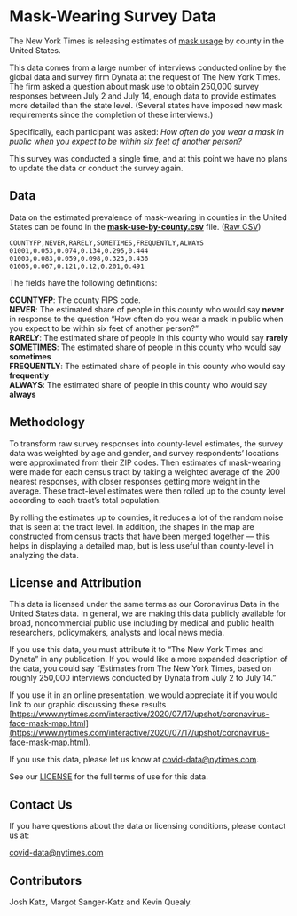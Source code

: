 # Mask-Wearing Survey Data

The New York Times is releasing estimates of [mask usage](https://www.nytimes.com/interactive/2020/07/17/upshot/coronavirus-face-mask-map.html) by county in the United States.

This data comes from a large number of interviews conducted online by the global data and survey firm Dynata at the request of The New York Times. The firm asked a question about mask use to obtain 250,000 survey responses between July 2 and July 14, enough data to provide estimates more detailed than the state level. (Several states have imposed new mask requirements since the completion of these interviews.)

Specifically, each participant was asked: _How often do you wear a mask in public when you expect to be within six feet of another person?_

This survey was conducted a single time, and at this point we have no plans to update the data or conduct the survey again.

## Data

Data on the estimated prevalence of mask-wearing in counties in the United States can be found in the **[mask-use-by-county.csv](mask-use-by-county.csv)** file. ([Raw CSV](https://raw.githubusercontent.com/nytimes/covid-19-data/master/mask-use/mask-use-by-county.csv))

```
COUNTYFP,NEVER,RARELY,SOMETIMES,FREQUENTLY,ALWAYS
01001,0.053,0.074,0.134,0.295,0.444
01003,0.083,0.059,0.098,0.323,0.436
01005,0.067,0.121,0.12,0.201,0.491
```

The fields have the following definitions:

**COUNTYFP**: The county FIPS code.  
**NEVER**: The estimated share of people in this county who would say **never** in response to the question “How often do you wear a mask in public when you expect to be within six feet of another person?”  
**RARELY**: The estimated share of people in this county who would say **rarely**  
**SOMETIMES**: The estimated share of people in this county who would say **sometimes**  
**FREQUENTLY**: The estimated share of people in this county who would say **frequently**  
**ALWAYS**: The estimated share of people in this county who would say **always**  

## Methodology

To transform raw survey responses into county-level estimates, the survey data was weighted by age and gender, and survey respondents’ locations were approximated from their ZIP codes. Then estimates of mask-wearing were made for each census tract by taking a weighted average of the 200 nearest responses, with closer responses getting more weight in the average. These tract-level estimates were then rolled up to the county level according to each tract’s total population. 

By rolling the estimates up to counties, it reduces a lot of the random noise that is seen at the tract level. In addition, the shapes in the map are constructed from census tracts that have been merged together — this helps in displaying a detailed map, but is less useful than county-level in analyzing the data.

## License and Attribution

This data is licensed under the same terms as our Coronavirus Data in the United States data. In general, we are making this data publicly available for broad, noncommercial public use including by medical and public health researchers, policymakers, analysts and local news media.

If you use this data, you must attribute it to “The New York Times and Dynata” in any publication. If you would like a more expanded description of the data, you could say “Estimates from The New York Times, based on roughly 250,000 interviews conducted by Dynata from July 2 to July 14.”

If you use it in an online presentation, we would appreciate it if you would link to our graphic discussing these results [https://www.nytimes.com/interactive/2020/07/17/upshot/coronavirus-face-mask-map.html](https://www.nytimes.com/interactive/2020/07/17/upshot/coronavirus-face-mask-map.html).

If you use this data, please let us know at covid-data@nytimes.com.

See our [LICENSE](https://github.com/nytimes/covid-19-data/blob/master/LICENSE) for the full terms of use for this data.

## Contact Us

If you have questions about the data or licensing conditions, please contact us at:

covid-data@nytimes.com

## Contributors

Josh Katz, Margot Sanger-Katz and Kevin Quealy.
